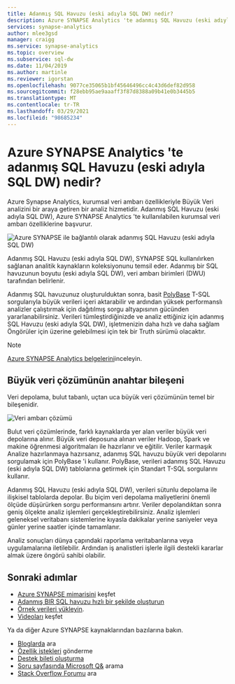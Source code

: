 ```yaml
---
title: Adanmış SQL Havuzu (eski adıyla SQL DW) nedir?
description: Azure SYNAPSE Analytics 'te adanmış SQL Havuzu (eski adıyla SQL DW), Azure SYNAPSE Analytics 'teki kurumsal veri ambarı işlevidir.
services: synapse-analytics
author: mlee3gsd
manager: craigg
ms.service: synapse-analytics
ms.topic: overview
ms.subservice: sql-dw
ms.date: 11/04/2019
ms.author: martinle
ms.reviewer: igorstan
ms.openlocfilehash: 9077ce35065b1bf45646496cc4c43d6def82d958
ms.sourcegitcommit: f28ebb95ae9aaaff3f87d8388a09b41e0b3445b5
ms.translationtype: MT
ms.contentlocale: tr-TR
ms.lasthandoff: 03/29/2021
ms.locfileid: "98685234"
---
```

# <a name="what-is-dedicated-sql-pool-formerly-sql-dw-in-azure-synapse-analytics"></a>Azure SYNAPSE Analytics 'te adanmış SQL Havuzu (eski adıyla SQL DW) nedir?

Azure Synapse Analytics, kurumsal veri ambarı özellikleriyle Büyük Veri analizini bir araya getiren bir analiz hizmetidir. Adanmış SQL Havuzu (eski adıyla SQL DW), Azure SYNAPSE Analytics 'te kullanılabilen kurumsal veri ambarı özelliklerine başvurur.



![Azure SYNAPSE ile bağlantılı olarak adanmış SQL Havuzu (eski adıyla SQL DW)](./media/sql-data-warehouse-overview-what-is/dedicated-sql-pool.png)



Adanmış SQL Havuzu (eski adıyla SQL DW), SYNAPSE SQL kullanılırken sağlanan analitik kaynakların koleksiyonunu temsil eder. Adanmış bir SQL havuzunun boyutu (eski adıyla SQL DW), veri ambarı birimleri (DWU) tarafından belirlenir.

Adanmış SQL havuzunuz oluşturulduktan sonra, basit [PolyBase](/sql/relational-databases/polybase/polybase-guide?toc=/azure/synapse-analytics/sql-data-warehouse/toc.json&bc=/azure/synapse-analytics/sql-data-warehouse/breadcrumb/toc.json&view=azure-sqldw-latest&preserve-view=true) T-SQL sorgularıyla büyük verileri içeri aktarabilir ve ardından yüksek performanslı analizler çalıştırmak için dağıtılmış sorgu altyapısının gücünden yararlanabilirsiniz. Verileri tümleştirdiğinizde ve analiz ettiğiniz için adanmış SQL Havuzu (eski adıyla SQL DW), işletmenizin daha hızlı ve daha sağlam Öngörüler için üzerine gelebilmesi için tek bir Truth sürümü olacaktır.

> [!NOTE]
>[Azure SYNAPSE Analytics belgelerini](../overview-what-is.md)inceleyin.
> 

## <a name="key-component-of-a-big-data-solution"></a>Büyük veri çözümünün anahtar bileşeni

Veri depolama, bulut tabanlı, uçtan uca büyük veri çözümünün temel bir bileşenidir.

![Veri ambarı çözümü](./media/sql-data-warehouse-overview-what-is/data-warehouse-solution.png)

Bulut veri çözümlerinde, farklı kaynaklarda yer alan veriler büyük veri depolarına alınır. Büyük veri deposuna alınan veriler Hadoop, Spark ve makine öğrenmesi algoritmaları ile hazırlanır ve eğitilir. Veriler karmaşık Analize hazırlanmaya hazırsanız, adanmış SQL havuzu büyük veri depolarını sorgulamak için PolyBase 'i kullanır. PolyBase, verileri adanmış SQL Havuzu (eski adıyla SQL DW) tablolarına getirmek için Standart T-SQL sorgularını kullanır.

Adanmış SQL Havuzu (eski adıyla SQL DW), verileri sütunlu depolama ile ilişkisel tablolarda depolar. Bu biçim veri depolama maliyetlerini önemli ölçüde düşürürken sorgu performansını artırır. Veriler depolandıktan sonra geniş ölçekte analiz işlemleri gerçekleştirebilirsiniz. Analiz işlemleri geleneksel veritabanı sistemlerine kıyasla dakikalar yerine saniyeler veya günler yerine saatler içinde tamamlanır.

Analiz sonuçları dünya çapındaki raporlama veritabanlarına veya uygulamalarına iletilebilir. Ardından iş analistleri işlerle ilgili destekli kararlar almak üzere öngörü sahibi olabilir.

## <a name="next-steps"></a>Sonraki adımlar

- [Azure SYNAPSE mimarisini](massively-parallel-processing-mpp-architecture.md) keşfet
- [Adanmış BIR SQL havuzu hızlı bir şekilde oluşturun](create-data-warehouse-portal.md)
- [Örnek verileri yükleyin](./load-data-from-azure-blob-storage-using-copy.md).
- [Videoları](https://azure.microsoft.com/documentation/videos/index/?services=sql-data-warehouse) keşfet

Ya da diğer Azure SYNAPSE kaynaklarından bazılarına bakın.

- [Bloglarda](https://azure.microsoft.com/blog/tag/azure-sql-data-warehouse/) ara
- [Özellik istekleri](https://feedback.azure.com/forums/307516-sql-data-warehouse) gönderme
- [Destek bileti oluşturma](sql-data-warehouse-get-started-create-support-ticket.md)
- [Soru sayfasında Microsoft Q&](/answers/topics/azure-synapse-analytics.html) arama
- [Stack Overflow Forumu](https://stackoverflow.com/questions/tagged/azure-sqldw) ara